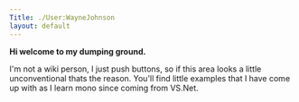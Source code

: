 ```yaml
---
Title: ./User:WayneJohnson
layout: default
---
```


<b>Hi welcome to my dumping ground.</b>

I'm not a wiki person, I just push buttons, so if this area looks a
little unconventional thats the reason. You'll find little examples that
I have come up with as I learn mono since coming from VS.Net.
